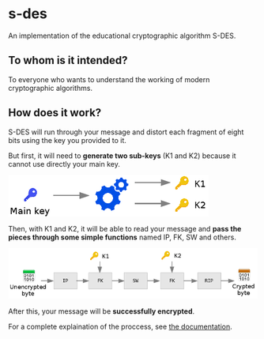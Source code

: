 # s-des
An implementation of the educational cryptographic algorithm S-DES.

## To whom is it intended?
To everyone who wants to understand the working of modern cryptographic algorithms.

## How does it work?
S-DES will run through your message and distort each fragment of eight bits using the key you provided to it.

But first, it will need to **generate two sub-keys** (K1 and K2) because it cannot use directly your main key.

![Subkeys generation](docs/images/subkeys_generation_simple.png)

Then, with K1 and K2, it will be able to read your message and **pass the pieces through some simple functions** named IP, FK, SW and others.

![Subkeys generation](docs/images/encrypting.png)

After this, your message will be **successfully encrypted**.

For a complete explaination of the proccess, see [the documentation](docs/s-des.md).
